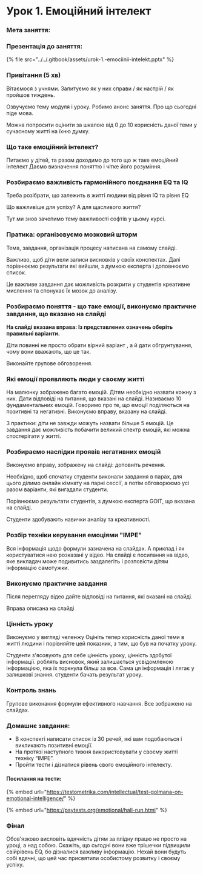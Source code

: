 # Урок 1. Емоційний інтелект

### Мета заняття:&#x20;

### Презентація до заняття:

{% file src="../../.gitbook/assets/urok-1.-emociinii-intelekt.pptx" %}

### Привітання (5 хв)

Вітаємося з учнями. Запитуємо як у них справи / як настрій / як пройшов тиждень.

Озвучуємо тему модуля і уроку. Робимо анонс заняття. Про що сьогодні піде мова.

Можна попросити оцінити за шкалою від 0 до 10 корисність даної теми у сучасному житті на їхню думку.

### Що таке емоційний інтелект?

Питаємо у дітей, та разом доходимо до того що ж таке емоційний інтелект Даємо визначення поняттю і чітке його розуміння.

### Розбираємо&#xD; важливість &#xD;гармонійного поєднання EQ та IQ

Треба розібрати, що залежить в житті людини від рівня IQ та рівня EQ



Що важливіше для успіху? А для щасливого життя?



Тут ми знов зачепимо тему важливості софтів у цьому курсі.

### Пратика: організовуємо мозковий шторм

Тема, завдання, організація процесу написана на самому слайді.

Важливо, щоб діти вели записи висновків у своїх конспектах. Далі порівнюємо результати які вийшли, з думкою експерта і доповнюємо список.

Це важливе завдання дає можливість розкрити у студентів креативне мислення та спонукає їх мозок до аналізу.&#x20;

### Розбираємо поняття - що таке емоції, виконуємо практичне завдання, що вказано на слайді

**На слайді вказана вправа: Із представлених означень оберіть правильні варіанти.**

Діти повинні не просто обрати вірний варіант , а й дати обгрунтування, чому вони вважають, що це так. &#x20;

Виконайте групове обговорення.&#x20;

### Які емоції проявляють люди у своєму житті

На малюнку зображено багато емоцій. Дітям необхідно назвати кожну з них.&#x20;Дати відповіді на питання, що вказані на слайді. Називаємо 10 фундаментальних емоцій.&#x20;Говоримо про те, що емоції поділяються на позитивні та негативні.&#x20;Виконуємо вправу, вказану на слайді.&#x20;

З практики: діти не завжди можуть назвати більше 5 емоцій. Це завдання дає можливість побачити великий спектр емоцій, які можна спостерігати у житті. &#x20;

### Розбираємо &#xD;наслідки проявів негативних емоцій

Виконуємо вправу, зображену на слайді: доповніть речення.&#x20;

Необхідно, щоб спочатку студенти виконали завдання в парах, для цього ділимо онлайн кімнату на парні сессії, а потім обговорюємо усі разом варіанти, які вигадали студенти.&#x20;

Порівнюємо результати студентів, з думкою експерта GOIT, що вказана на слайді.&#x20;

Студенти здобувають навички аналізу та креативності.

### Розбір техніки керування емоціями "ІМРЕ"

Вся інформація щодо формули зазначена на слайдах. А приклад і як користуватися нею розказані у відео. На слайді є посилання на відео, яке викладач може подивитись заздалегіть і розповісти дітям інформацію самотужки.

### Виконуємо практичне завдання

Після перегляду відео дайте відповіді на питання, які вказані на слайді.

Вправа описана на слайді

### Цінність уроку

Виконуємо у вигляді челенжу Оцініть тепер корисність даної теми в житті людини і порівняйте цей показник, з тим, що був на початку уроку.

Студенти з'ясовують для себе цінність уроку, цінність здобутої інформації. роблять висновок, який залишається усвідомленою інформацією, яка їх торкнула більш за все. Сама ця інформація і лягає у залишкові знання. студенти бачать результат уроку.

### Контроль знань

Групове виконання формули ефективного навчання. Все зображено на слайдах.

### Домашнє завдання:

* В конспекті написати список із 30 речей, які вам подобаються і викликають позитивні емоції.
* На протязі наступного тижня використовувати у своєму житті техніку “ІМРЕ”.
* Пройти тести і дізнатися рівень свого емоційного інтелекту.

#### Посилання на тести:

{% embed url="https://testometrika.com/intellectual/test-golmana-on-emotional-intelligence/" %}

{% embed url="https://psytests.org/emotional/hall-run.html" %}

### Фінал

Обов'язково висловіть вдячність дітям за плідну працю не просто на уроці, а над собою. Скажіть, що сьгодні вони вже трішечки підвищили свійрівень EQ, бо дізналися важливу інформацію. Нехай вони будуть собі вдячні, що цей час присвятили особистому розвитку і своєму успіху.
